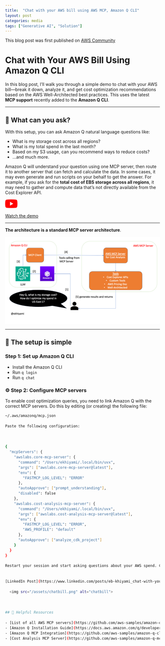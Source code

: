 ```yaml
---
title:  "Chat with your AWS bill using AWS MCP, Amazon Q CLI"
layout: post
categories: media
tags: ["Generative AI", "Solution"]
---
```


This blog post was first published on [AWS Community](https://community.aws/editor/posts/edit/content/2mIzefdB2B2g94f3YxoxkVObuTo?v=2wjQFa02dCwNzdevZPZIy9nplr4) 


 # Chat with Your AWS Bill Using Amazon Q CLI

In this blog post, I’ll walk you through a simple demo to chat with your AWS bill—break it down, analyze it, and get cost optimization recommendations based on the AWS Well-Architected best practices. This uses the latest **MCP support** recently added to the **Amazon Q CLI**.

---

## 💬 What can you ask?

With this setup, you can ask Amazon Q natural language questions like:

- What is my storage cost across all regions?
- What is my total spend in the last month?
- Based on my S3 usage, can you recommend ways to reduce costs?
- …and much more.

Amazon Q will understand your question using one MCP server, then route it to another server that can fetch and calculate the data. In some cases, it may even generate and run scripts on your behalf to get the answer. For example, if you ask for the **total cost of EBS storage across all regions**, it may need to gather and compute data that’s not directly available from the Cost Explorer API.

<a href="https://www.youtube.com/watch?v=dQw4w9WgXcQ" title="Watch the Demo" >
  <img src="/assets/yt.png" alt="Watch the video" width="40"/>
</a>

[Watch the demo](https://www.youtube.com/watch?v=dQw4w9WgXcQ)


---



**The architecture is a standard MCP server architecture**.

  <img src="/assets/chat-bill.png" alt="chat-bill">

---

## 🧱 The setup is simple

### Step 1: Set up Amazon Q CLI

- Install the Amazon Q CLI  
- Run `q login`  
- Run `q chat`  

### ⚙️ Step 2: Configure MCP servers

To enable cost optimization queries, you need to link Amazon Q with the correct MCP servers. Do this by editing (or creating) the following file:

```bash
~/.aws/amazonq/mcp.json

Paste the following configuration:



{
  "mcpServers": {
    "awslabs.core-mcp-server": {
      "command": "/Users/ekhiyami/.local/bin/uvx",
      "args": ["awslabs.core-mcp-server@latest"],
      "env": {
        "FASTMCP_LOG_LEVEL": "ERROR"
      },
      "autoApprove": ["prompt_understanding"],
      "disabled": false
    },
    "awslabs.cost-analysis-mcp-server": {
      "command": "/Users/ekhiyami/.local/bin/uvx",
      "args": ["awslabs.cost-analysis-mcp-server@latest"],
      "env": {
        "FASTMCP_LOG_LEVEL": "ERROR",
        "AWS_PROFILE": "default"
      },
      "autoApprove": ["analyze_cdk_project"]
    }
  }
}

Restart your session and start asking questions about your AWS spend. Check the video above for examples.


[LinkedIn Post](https://www.linkedin.com/posts/eb-khiyami_chat-with-your-aws-bill-activity-7325533983788662786-PT-6?utm_source=share&utm_medium=member_desktop&rcm=ACoAAALV-AEByriO-neqsWiP7QcZkthfNqE6-Oo) 

  <img src="/assets/chatbill.png" alt="chatbill">



## 🔗 Helpful Resources

- [List of all AWS MCP servers](https://github.com/aws-samples/amazon-q-mcp-servers)  
- [Amazon Q Installation Guide](https://docs.aws.amazon.com/q/developer-guide/getting-started-cli.html)  
- [Amazon Q MCP Integration](https://github.com/aws-samples/amazon-q-cli)  
- [Cost Analysis MCP Server](https://github.com/aws-samples/amazon-q-mcp-cost-analysis)  
